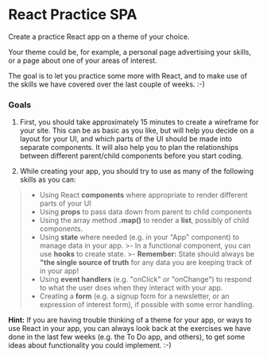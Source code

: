 # React Practice SPA

Create a practice React app on a theme of your choice. 

Your theme could be, for example, a personal page advertising your skills, or a page about one of your areas of interest.

The goal is to let you practice some more with React, and to make use of the skills we have covered over the last couple of weeks. :-)

### Goals

1. First, you should take approximately 15 minutes to create a wireframe for your site. This can be as basic as you like, but will help you decide on a layout for your UI, and which parts of the UI should be made into separate components. It will also help you to plan the relationships between different parent/child components before you start coding.

2. While creating your app, you should try to use as many of the following skills as you can:

>- Using React **components** where appropriate to render different parts of your UI
>- Using **props** to pass data down from parent to child components
>- Using the array method **.map()** to render a **list**, possibly of child components.
>- Using **state** where needed (e.g. in your "App" component) to manage data in your app.
    >- In a functional component, you can use **hooks** to create state.
    >- **Remember:** State should always be **"the single source of truth** for any data you are keeping track of in your app!
>- Using **event handlers** (e.g. "onClick" or "onChange") to respond to what the user does when they interact with your app.
>- Creating a **form** (e.g. a signup form for a newsletter, or an expression of interest form), if possible with some error handling.

**Hint:** If you are having trouble thinking of a theme for your app, or ways to use React in your app, you can always look back at the exercises we have done in the last few weeks (e.g. the To Do app, and others), to get some ideas about functionality you could implement. :-)